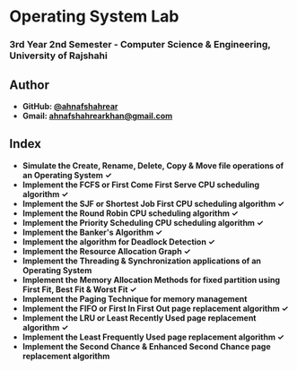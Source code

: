 # Operating System Lab
### 3rd Year 2nd Semester - Computer Science & Engineering, University of Rajshahi


## Author
- **GitHub: [@ahnafshahrear](https://github.com/ahnafshahrear)**
- **Gmail: ahnafshahrearkhan@gmail.com**

## Index
- **Simulate the Create, Rename, Delete, Copy & Move file operations of an Operating System ✓**
- **Implement the FCFS or First Come First Serve CPU scheduling algorithm ✓**
- **Implement the SJF or Shortest Job First CPU scheduling algorithm ✓**
- **Implement the Round Robin CPU scheduling algorithm ✓**
- **Implement the Priority Scheduling CPU scheduling algorithm ✓**
- **Implement the Banker's Algorithm ✓**
- **Implement the algorithm for Deadlock Detection ✓**
- **Implement the Resource Allocation Graph ✓**
- **Implement the Threading & Synchronization applications of an Operating System**
- **Implement the Memory Allocation Methods for fixed partition using First Fit, Best Fit & Worst Fit ✓**
- **Implement the Paging Technique for memory management**
- **Implement the FIFO or First In First Out page replacement algorithm ✓**
- **Implement the LRU or Least Recently Used page replacement algorithm ✓**
- **Implement the Least Frequently Used page replacement algorithm ✓**
- **Implement the Second Chance & Enhanced Second Chance page replacement algorithm**